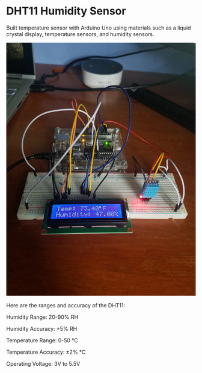 # DHT11 Humidity Sensor

Built temperature sensor with Arduino Uno using materials such as a liquid crystal display, temperature sensors, and humidity sensors.


![DHT11 Sensor](/TempHumid.jpg)



Here are the ranges and accuracy of the DHT11:

Humidity Range: 20-90% RH

Humidity Accuracy: ±5% RH

Temperature Range: 0-50 °C

Temperature Accuracy: ±2% °C

Operating Voltage: 3V to 5.5V



